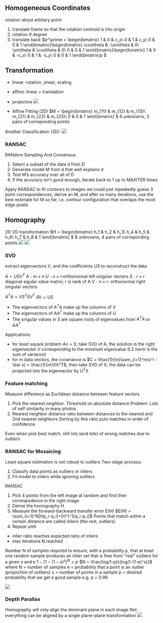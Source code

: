 ## Homogeneous Coordinates
rotation about arbitary point:
1. translate frame so that the rotation centroid is into origin
2. rotation $\theta$ degree
3. translate back
$p^\prime = 
\begin{bmatrix}
1 & 0 & c_x\\
0 & 1 & c_y\\
0 & 0 & 1
\end{bmatrix}\begin{bmatrix}
\cos\theta & -\sin\theta & 0\\
\sin\theta & \cos\theta & 0\\
0 & 0 & 1
\end{bmatrix}\begin{bmatrix}
1 & 0 & -c_x\\
0 & 1 & -c_y\\
0 & 0 & 1
\end{bmatrix}p
$
## Transformation
* linear: rotation ,shear, scaling
* affine: linear + translation
* projective
![](images\transform.jpg)

* Affine Fitting (2D)
$M = \begin{bmatrix}
m_{11} & m_{12} & m_{13}\\
m_{21} & m_{22} & m_{23}\\
0 & 0 & 1
\end{bmatrix}
$
6 unknowns, 3 pairs of correponding points

Another Classification (3D):
![](images\transform.png)

### RANSAC
RANdom Sampling And Consensus
1. Select a subset of the data d from D
2. Generate model M from d that well explains d
3. Test M’s accuracy over all of D
4. If the accuracy isn’t good enough, iterate back to 1 up to MAXITER times

Apply RANSAC to fit contours to images
we could just repeatedly guess 3 point correspondences, derive an M, and after so many iterations, use the best estimate for M so far, i.e. contour configuration that overlaps the most edge pixels

## Homography
2D-2D transformation
$H = \begin{bmatrix}
h_1 & h_2 & h_3\\
h_4 & h_5 & h_6\\
h_7 & h_8 & 1
\end{bmatrix}
$
8 unknowns, 4 pairs of correponding points
![](images\homography.png)
![](images\homo.png)
### SVD
extract eigenvectors $V$, and the coefficients $US$ to reconstruct the data

$A=USV^T$
$A: m\times n$
$U: n\times r$:orthonormal left singular vectors
$S: r\times r$ diagonal sigular value matrix; r is rank of A
$V: n \times r$: orthonormal right singular vectors

$A^TA = VS^TSV^T$
$AV = US$

* The eigenvectors of $A^TA$ make up the columns of $V$ 
* The eigenvectors of $AA^T$ make up the columns of $U$
* The singular values in $S$ are square roots of eigenvalues from $A^TA$ or $AA^T$ 

Applications:
* for least square problem $Ax = 0$, take SVD of A, the solution is the right eigenvector $V$ corresponding to the minimum eigenvalue (L2 norm is the sum of variance)
* for m data vectors, the covariance is $C = \frac{1}{m}\sum_{i=1}^m(x^i - \bar x) = \frac{1}{m}XX^T$, then take SVD of X, the data can be projected into the eigenvector by $U^TX$

### Feature matching
Measure difference as Euclidean distance between feature vectors
1. Pick the nearest neighbor. Threshold on absolute distance
Problem: Lots of self similarity in many photos
2. Nearest neighbor distance ratio between distances to the nearest and 2nd nearest neighbors
Sorting by this ratio puts matches in order of confidence

Even when pick best match, still lots (and lots) of wrong matches due to outliers

### RANSAC for Mosaicing
Least square esitmation is not robust to outliers
Two-stage process:
1. Classify data points as outliers or inliers
2. Fit model to inliers while ignoring outliers

RANSAC
1. Pick 4 points from the left image at random and find their correspodence in the right image
2.  Derive the homography H 
3. Measure the forward-backward transfer error E(H) 
$E(H) = \sum_{i=1}^N|Hp_i-q_i|+|H^{-1}q_i-p_i|$
Points that match within a certain distance are called inliers (the rest, outliers)
4. Repeat until 
* inlier ratio reaches expected ratio of inliers
* max iterations N reached 

Number N of samples required to ensure, with a probability p, that at least one random sample produces an inlier set that is free from “real” outliers for a given s and e
$1-(1-(1-e)^s)^N = p$
$N = \frac{log(1-p)}{log(1-(1-e)^s)}$ 
where 
N = number of samples
e = probability that a point is an outlier (proportion of outliers)
s = number of points in a sample
p = desired probability that we get a good sample e.g. p = 0.99

![](images\forbackward.png)

### Depth Parallax
Homography will only align the dominant plane in each image
Not everything can be aligned by a single plane-plane transformation
![](images\parallax.png)